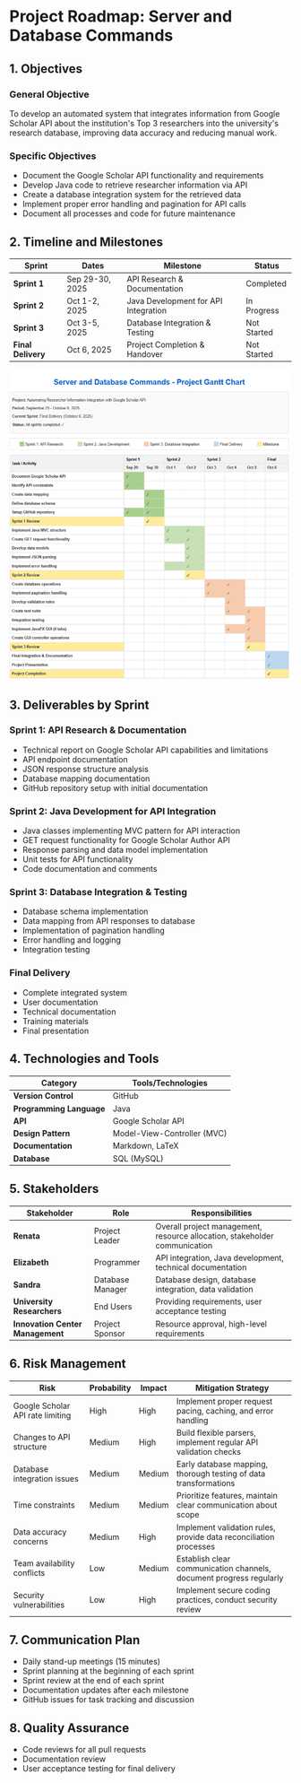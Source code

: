 # Project Roadmap: Server and Database Commands

## 1. Objectives

### General Objective
To develop an automated system that integrates information from Google Scholar API about the institution's Top 3 researchers into the university's research database, improving data accuracy and reducing manual work.

### Specific Objectives
- Document the Google Scholar API functionality and requirements
- Develop Java code to retrieve researcher information via API
- Create a database integration system for the retrieved data
- Implement proper error handling and pagination for API calls
- Document all processes and code for future maintenance

## 2. Timeline and Milestones

| Sprint | Dates | Milestone | Status |
|--------|-------|-----------|--------|
| **Sprint 1** | Sep 29-30, 2025 | API Research & Documentation | Completed |
| **Sprint 2** | Oct 1-2, 2025 | Java Development for API Integration | In Progress |
| **Sprint 3** | Oct 3-5, 2025 | Database Integration & Testing | Not Started |
| **Final Delivery** | Oct 6, 2025 | Project Completion & Handover | Not Started |

![alt text](GanttChart.png)

## 3. Deliverables by Sprint

### Sprint 1: API Research & Documentation
- Technical report on Google Scholar API capabilities and limitations
- API endpoint documentation
- JSON response structure analysis
- Database mapping documentation
- GitHub repository setup with initial documentation

### Sprint 2: Java Development for API Integration
- Java classes implementing MVC pattern for API interaction
- GET request functionality for Google Scholar Author API
- Response parsing and data model implementation
- Unit tests for API functionality
- Code documentation and comments

### Sprint 3: Database Integration & Testing
- Database schema implementation
- Data mapping from API responses to database
- Implementation of pagination handling
- Error handling and logging
- Integration testing

### Final Delivery
- Complete integrated system
- User documentation
- Technical documentation
- Training materials
- Final presentation

## 4. Technologies and Tools

| Category | Tools/Technologies |
|----------|-------------------|
| **Version Control** | GitHub |
| **Programming Language** | Java |
| **API** | Google Scholar API |
| **Design Pattern** | Model-View-Controller (MVC) |
| **Documentation** | Markdown, LaTeX |
| **Database** | SQL (MySQL) |

## 5. Stakeholders

| Stakeholder | Role | Responsibilities |
|-------------|------|------------------|
| **Renata** | Project Leader | Overall project management, resource allocation, stakeholder communication |
| **Elizabeth** | Programmer | API integration, Java development, technical documentation |
| **Sandra** | Database Manager | Database design, database integration, data validation |
| **University Researchers** | End Users | Providing requirements, user acceptance testing |
| **Innovation Center Management** | Project Sponsor | Resource approval, high-level requirements |

## 6. Risk Management

| Risk | Probability | Impact | Mitigation Strategy |
|------|------------|--------|---------------------|
| Google Scholar API rate limiting | High | High | Implement proper request pacing, caching, and error handling |
| Changes to API structure | Medium | High | Build flexible parsers, implement regular API validation checks |
| Database integration issues | Medium | Medium | Early database mapping, thorough testing of data transformations |
| Time constraints | Medium | Medium | Prioritize features, maintain clear communication about scope |
| Data accuracy concerns | Medium | High | Implement validation rules, provide data reconciliation processes |
| Team availability conflicts | Low | Medium | Establish clear communication channels, document progress regularly |
| Security vulnerabilities | Low | High | Implement secure coding practices, conduct security review |

## 7. Communication Plan

- Daily stand-up meetings (15 minutes)
- Sprint planning at the beginning of each sprint
- Sprint review at the end of each sprint
- Documentation updates after each milestone
- GitHub issues for task tracking and discussion

## 8. Quality Assurance

- Code reviews for all pull requests
- Documentation review
- User acceptance testing for final delivery